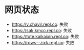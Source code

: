 # 网页状态
- https://v.chavir.repl.co: 失败
- https://sak.kmco.repl.co: 失败
- https://tote.kaikaixin.repl.co: 失败
- https://rows--zixk.repl.co: 失败
